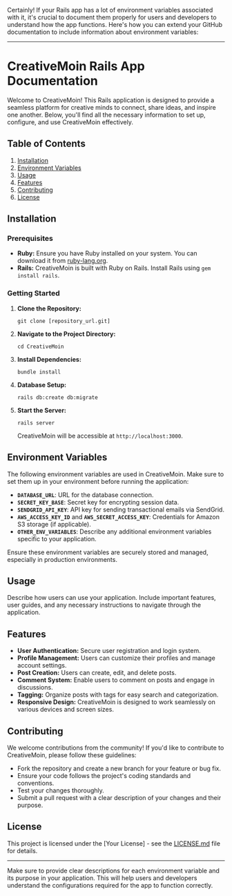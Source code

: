 Certainly! If your Rails app has a lot of environment variables associated with it, it's crucial to document them properly for users and developers to understand how the app functions. Here's how you can extend your GitHub documentation to include information about environment variables:

---

# CreativeMoin Rails App Documentation

Welcome to CreativeMoin! This Rails application is designed to provide a seamless platform for creative minds to connect, share ideas, and inspire one another. Below, you'll find all the necessary information to set up, configure, and use CreativeMoin effectively.

## Table of Contents
1. [Installation](#installation)
2. [Environment Variables](#environment-variables)
3. [Usage](#usage)
4. [Features](#features)
5. [Contributing](#contributing)
6. [License](#license)

## Installation

### Prerequisites
- **Ruby:** Ensure you have Ruby installed on your system. You can download it from [ruby-lang.org](https://www.ruby-lang.org/).
- **Rails:** CreativeMoin is built with Ruby on Rails. Install Rails using `gem install rails`.

### Getting Started
1. **Clone the Repository:**
   ```
   git clone [repository_url.git]
   ```
2. **Navigate to the Project Directory:**
   ```
   cd CreativeMoin
   ```
3. **Install Dependencies:**
   ```
   bundle install
   ```
4. **Database Setup:**
   ```
   rails db:create db:migrate
   ```
5. **Start the Server:**
   ```
   rails server
   ```
   CreativeMoin will be accessible at `http://localhost:3000`.

## Environment Variables

The following environment variables are used in CreativeMoin. Make sure to set them up in your environment before running the application:

- **`DATABASE_URL`**: URL for the database connection.
- **`SECRET_KEY_BASE`**: Secret key for encrypting session data.
- **`SENDGRID_API_KEY`**: API key for sending transactional emails via SendGrid.
- **`AWS_ACCESS_KEY_ID`** and **`AWS_SECRET_ACCESS_KEY`**: Credentials for Amazon S3 storage (if applicable).
- **`OTHER_ENV_VARIABLES`**: Describe any additional environment variables specific to your application.

Ensure these environment variables are securely stored and managed, especially in production environments.

## Usage

Describe how users can use your application. Include important features, user guides, and any necessary instructions to navigate through the application.

## Features

- **User Authentication:** Secure user registration and login system.
- **Profile Management:** Users can customize their profiles and manage account settings.
- **Post Creation:** Users can create, edit, and delete posts.
- **Comment System:** Enable users to comment on posts and engage in discussions.
- **Tagging:** Organize posts with tags for easy search and categorization.
- **Responsive Design:** CreativeMoin is designed to work seamlessly on various devices and screen sizes.

## Contributing

We welcome contributions from the community! If you'd like to contribute to CreativeMoin, please follow these guidelines:
- Fork the repository and create a new branch for your feature or bug fix.
- Ensure your code follows the project's coding standards and conventions.
- Test your changes thoroughly.
- Submit a pull request with a clear description of your changes and their purpose.

## License

This project is licensed under the [Your License] - see the [LICENSE.md](LICENSE.md) file for details.

---

Make sure to provide clear descriptions for each environment variable and its purpose in your application. This will help users and developers understand the configurations required for the app to function correctly.